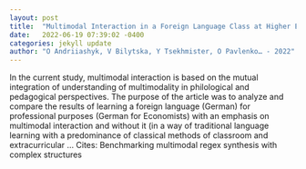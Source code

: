 ```yaml
---
layout: post
title:  "Multimodal Interaction in a Foreign Language Class at Higher Education Institutions of Ukraine"
date:   2022-06-19 07:39:02 -0400
categories: jekyll update
author: "O Andriiashyk, V Bilytska, Y Tsekhmister, O Pavlenko… - 2022"
---
```

In the current study, multimodal interaction is based on the mutual integration of understanding of multimodality in philological and pedagogical perspectives. The purpose of the article was to analyze and compare the results of learning a foreign language (German) for professional purposes (German for Economists) with an emphasis on multimodal interaction and without it (in a way of traditional language learning with a predominance of classical methods of classroom and extracurricular …
Cites: ‪Benchmarking multimodal regex synthesis with complex structures‬  
